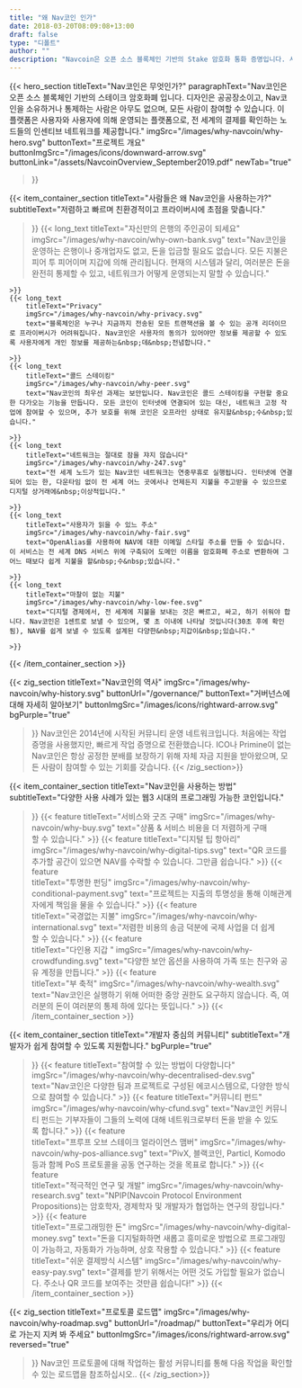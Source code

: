 ```yaml
---
title: "왜 Nav코인 인가"
date: 2018-03-20T08:09:08+13:00
draft: false
type: "디폴트"
author: ""
description: "Navcoin은 오픈 소스 블록체인 기반의 Stake 암호화 통화 증명입니다. 사용자와 사용자에 의해 운영되는 플랫폼입니다."
---
```

{{< hero_section
titleText="Nav코인은 무엇인가?"
paragraphText="Nav코인은 오픈 소스 블록체인 기반의 스테이크 암호화폐 입니다. 디자인은 공공장소이고, Nav코인을 소유하거나 통제하는 사람은 아무도 없으며, 모든 사람이 참여할 수 있습니다. 이 플랫폼은 사용자와 사용자에 의해 운영되는 플랫폼으로, 전 세계의 결제를 확인하는 노드들의 인센티브&nbsp;네트워크를&nbsp;제공합니다."
imgSrc="/images/why-navcoin/why-hero.svg"
buttonText="프로젝트 개요"
buttonImgSrc="/images/icons/downward-arrow.svg"
buttonLink="/assets/NavcoinOverview_September2019.pdf"
newTab="true"
>}}

{{< item_container_section
    titleText="사람들은 왜 Nav코인을 사용하는갸?"
    subtitleText="저렴하고 빠르며 친환경적이고 프라이버시에 초점을 맞춥니다."
>}}
    {{< long_text
        titleText="자신만의 은행의 주인공이 되세요"
        imgSrc="/images/why-navcoin/why-own-bank.svg"
        text="Nav코인을 운영하는 은행이나 중개업자도 없고, 돈을 입금할 필요도 없습니다. 모든 지불은 피어 투 피어이며 지갑에 의해 관리됩니다. 현재의 시스템과 달리, 여러분은 돈을 완전히 통제할 수 있고, 네트워크가 어떻게 운영되는지 말할&nbsp;수&nbsp;있습니다."

    >}}
    {{< long_text
        titleText="Privacy"
        imgSrc="/images/why-navcoin/why-privacy.svg"
        text="블록체인은 누구나 지금까지 전송된 모든 트랜잭션을 볼 수 있는 공개 리더이므로 프라이버시가 어려워집니다. Nav코인은 사용자의 동의가 있어야만 정보를 제공할 수 있도록 사용자에게 개인 정보를 제공하는&nbsp;데&nbsp;전념합니다."

    >}}
    {{< long_text
        titleText="콜드 스테이킹"
        imgSrc="/images/why-navcoin/why-peer.svg"
        text="Nav코인의 최우선 과제는 보안입니다. Nav코인은 콜드 스테이킹을 구현할 중요한 다가오는 기능을 만듭니다. 모든 코인이 인터넷에 연결되어 있는 대신, 네트워크 고정 작업에 참여할 수 있으며, 추가 보호를 위해 코인은 오프라인 상태로 유지할&nbsp;수&nbsp;있습니다."

    >}}
    {{< long_text
        titleText="네트워크는 절대로 잠을 쟈지 않습니다"
        imgSrc="/images/why-navcoin/why-247.svg"
        text="전 세계 노드가 있는 Nav코인 네트워크는 연중무휴로 실행됩니다. 인터넷에 연결되어 있는 한, 다운타임 없이 전 세계 어느 곳에서나 언제든지 지불을 주고받을 수 있으므로 디지털 상거래에&nbsp;이상적입니다."

    >}}
    {{< long_text
        titleText="사용자가 읽을 수 있느 주소"
        imgSrc="/images/why-navcoin/why-fair.svg"
        text="OpenAlias를 사용하여 NAV에 대한 이메일 스타일 주소를 만들 수 있습니다. 이 서비스는 전 세계 DNS 서비스 위에 구축되어 도메인 이름을 암호화폐 주소로 변환하여 그 어느 때보다 쉽게 지불을 할&nbsp;수&nbsp;있습니다."

    >}}
    {{< long_text
        titleText="마찰이 없는 지불"
        imgSrc="/images/why-navcoin/why-low-fee.svg"
        text="디지털 경제에서, 전 세계에 지불을 보내는 것은 빠르고, 싸고, 하기 쉬워야 합니다. Nav코인은 1센트로 보낼 수 있으며, 몇 초 이내에 나타날 것입니다(30초 후에 확인됨), NAV를 쉽게 보낼 수 있도록 설계된 다양한&nbsp;지갑이&nbsp;있습니다."

    >}}
{{< /item_container_section >}}

{{< zig_section
  titleText="Nav코인의 역사"
  imgSrc="/images/why-navcoin/why-history.svg"
  buttonUrl="/governance/"
  buttonText="거버넌스에 대해 자세히 알아보기"
  buttonImgSrc="/images/icons/rightward-arrow.svg"
  bgPurple="true"
>}}
Nav코인은 2014년에 시작된 커뮤니티 운영 네트워크입니다. 처음에는 작업 증명을 사용했지만, 빠르게 작업 증명으로 전환했습니다. ICO나 Primine이 없는 Nav코인은 항상 공정한 분배를 보장하기 위해 자체 자금 지원을 받아왔으며, 모든 사람이 참여할 수 있는 기회를&nbsp;갖습니다.
{{< /zig_section>}}

{{< item_container_section
    titleText="Nav코인을 사용하는&nbsp;방법"
    subtitleText="다양한 사용 사례가 있는 웹3 시대의 프로그래밍&nbsp;가능한&nbsp;코인입니다."
>}}
    {{< feature
        titleText="서비스와 굿즈 구매"
        imgSrc="/images/why-navcoin/why-buy.svg"
        text="상품 & 서비스 비용을 더 저렴하게 구매할&nbsp;수&nbsp;있습니다."
    >}}
    {{< feature
        titleText="디지털 팁 항아리"
        imgSrc="/images/why-navcoin/why-digital-tips.svg"
        text="QR 코드를 추가할 공간이 있으면 NAV를 수락할 수 있습니다.&nbsp;그만큼&nbsp;쉽습니다."
    >}}
    {{< feature                 
        titleText="투명한 펀딩"
        imgSrc="/images/why-navcoin/why-conditional-payment.svg"
        text="프로젝트는 지출의 투명성을 통해 이해관계자에게 책임을 물을 수&nbsp;있습니다."
    >}}
    {{< feature                 
        titleText="국경없는 지불"
        imgSrc="/images/why-navcoin/why-international.svg"
        text="저렴한 비용의 송금 덕분에 국제 사업을 더 쉽게 할&nbsp;수&nbsp;있습니다."
    >}}
    {{< feature                 
        titleText="다인용 지갑 "
        imgSrc="/images/why-navcoin/why-crowdfunding.svg"
        text="다양한 보안 옵션을 사용하여 가족 또는 친구와 공유&nbsp;계정을&nbsp;만듭니다."
    >}}
    {{< feature                 
        titleText="부 축적"
        imgSrc="/images/why-navcoin/why-wealth.svg"
        text="Nav코인은 실행하기 위해 어떠한 중앙 권한도 요구하지 않습니다. 즉, 여러분의 돈이 여러분의 통제 하에&nbsp;있다는&nbsp;뜻입니다."
    >}}
{{< /item_container_section >}}


{{< item_container_section
    titleText="개발자 중심의 커뮤니티"
    subtitleText="개발자가 쉽게 참여할 수 있도록 지원합니다."
    bgPurple="true"
>}}
    {{< feature
        titleText="참여할 수 있는 방법이 다양합니다"
        imgSrc="/images/why-navcoin/why-decentralised-dev.svg"
        text="Nav코인은 다양한 팀과 프로젝트로 구성된 에코시스템으로, 다양한 방식으로 참여할&nbsp;수&nbsp;있습니다."
    >}}
    {{< feature
        titleText="커뮤니티 펀드"
        imgSrc="/images/why-navcoin/why-cfund.svg"
        text="Nav코인 커뮤니티 펀드는 기부자들이 그들의 노력에 대해 네트워크로부터 돈을 받을 수&nbsp;있도록&nbsp;합니다."
    >}}
    {{< feature                 
        titleText="프루프 오브 스테이크 얼라이언스 맴버"
        imgSrc="/images/why-navcoin/why-pos-alliance.svg"
        text="PivX, 블랙코인, Particl, Komodo 등과 함께 PoS 프로토콜을 공동 연구하는 것을&nbsp;목표로&nbsp;합니다."
    >}}
    {{< feature                 
        titleText="적극적인 연구 및 개발"
        imgSrc="/images/why-navcoin/why-research.svg"
        text="NPIP(Navcoin Protocol Environment Propositions)는 암호학자, 경제학자 및 개발자가 협업하는 연구의&nbsp;장입니다."
    >}}
    {{< feature                 
        titleText="프로그래밍한 돈"
        imgSrc="/images/why-navcoin/why-digital-money.svg"
        text="돈을 디지털화하면 새롭고 흥미로운 방법으로 프로그래밍이 가능하고, 자동화가 가능하며, 상호 작용할&nbsp;수&nbsp;있습니다."
    >}}
    {{< feature                 
        titleText="쉬운 결제방식 시스템"
        imgSrc="/images/why-navcoin/why-easy-pay.svg"
        text="결제를 받기 위해서는 어떤 것도 가입할 필요가 없습니다. 주소나 QR 코드를 보여주는&nbsp;것만큼&nbsp;쉽습니다!"
    >}}
{{< /item_container_section >}}

{{< zig_section
titleText="프로토콜 로드맵"
imgSrc="/images/why-navcoin/why-roadmap.svg"
buttonUrl="/roadmap/"
buttonText="우리가 어디로 가는지 지켜 봐 주세요"
buttonImgSrc="/images/icons/rightward-arrow.svg"
reversed="true"
>}}
Nav코인 프로토콜에 대해 작업하는 활성 커뮤니티를 통해 다음 작업을 확인할 수 있는&nbsp;로드맵을&nbsp;참조하십시오..
{{< /zig_section>}}
